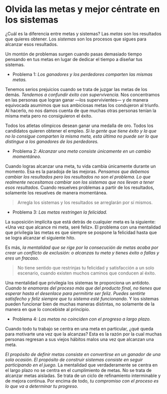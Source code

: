 <!--- ### Page 41 @ 20 March 2023 02:32 PM-->
# Olvida las metas y mejor céntrate en los sistemas

<!--- ### Page 42 @ 27 February 2023 12:45 AM -->
<!--- ### Page 42 @ 27 February 2023 12:44 AM -->
¿Cuál es la diferencia entre metas y sistemas? Las *metas* son los resultados que quieres obtener. Los *sistemas* son los procesos que sigues para alcanzar esos resultados.

<!--- ### Page 43 @ 26 February 2023 03:55 AM -->
Un montón de problemas surgen cuando pasas demasiado tiempo pensando en tus metas en lugar de dedicar el tiempo a diseñar tus sistemas.

<!--- ### Page 44 @ 27 February 2023 12:33 AM -->
* Problema 1: *Los ganadores y los perdedores comparten las mismas metas.*

<!--- ### Page 44 @ 26 March 2023 10:57 AM -->
Tenemos serios prejuicios cuando se trata de juzgar las metas de los demás. *Tendemos a confundir éxito con supervivencia.* Nos concentramos en las personas que logran ganar —los supervivientes— y de manera equivocada asumimos que sus ambiciosas metas los condujeron al triunfo. Al hacerlo, no nos damos cuenta de que muchas otras personas tenían la misma meta pero no consiguieron el éxito.

<!--- ### Page 44 @ 26 February 2023 03:54 AM -->
Todos los atletas olímpicos desean ganar una medalla de oro. Todos los candidatos quieren obtener el empleo. *Si la gente que tiene éxito y la que no lo consigue comparten la misma meta, esta última no puede ser lo que distingue a los ganadores de los perdedores.*

<!--- ### Page 45 @ 27 February 2023 12:34 AM -->
* Problema 2: *Alcanzar una meta consiste únicamente en un cambio momentáneo.*

<!--- ### Page 45 @ 27 February 2023 12:36 AM -->
Cuando logras alcanzar una meta, tu vida cambia únicamente durante un momento. Esa es la paradoja de las mejoras. *Pensamos que debemos cambiar los resultados pero los resultados no son el problema. Lo que realmente necesitamos cambiar son los sistemas que nos llevan a tener esos resultados.* Cuando resuelves problemas a partir de los resultados, solamente los resuelves de manera momentánea.

<!--- ### Page 45 @ 26 February 2023 03:58 AM -->
> Arregla los sistemas y los resultados se arreglarán por sí mismos.

<!--- ### Page 46 @ 27 February 2023 12:24 AM -->
* Problema 3: *Las metas restringen la felicidad.*

<!--- ### Page 46 @ 27 February 2023 12:19 PM -->
La suposición implícita que está detrás de cualquier meta es la siguiente: «Una vez que alcance mi meta, seré feliz». El problema con una mentalidad que privilegia las metas es que siempre se pospone la felicidad hasta que se logra alcanzar el siguiente hito.

<!--- ### Page 46 @ 27 February 2023 12:27 AM -->
Es más, *la mentalidad que se rige por la consecución de metas acaba por crear un conflicto de exclusión: o alcanzas tu meta y tienes éxito o fallas y eres un fracaso.*

<!--- ### Page 46 @ 27 February 2023 12:27 AM -->
> No tiene sentido que restrinjas tu felicidad y satisfacción a un solo escenario, cuando existen muchos caminos que conducen al éxito.

<!--- ### Page 46 @ 27 February 2023 12:28 AM -->
Una mentalidad que privilegia los sistemas te proporciona un antídoto. *Cuando te enamoras del proceso más que del producto final, no tienes que esperar hasta el desenlace para permitirte ser feliz. Puedes sentirte satisfecho y feliz siempre que tu sistema esté funcionando.* Y los sistemas pueden funcionar bien de muchas maneras distintas, no solamente de la manera en que lo concebiste al principio.

<!--- ### Page 47 @ 27 February 2023 12:29 AM -->
* Problema 4: *Las metas no coinciden con el progreso a largo plazo.*

<!--- ### Page 47 @ 27 February 2023 12:30 AM -->
Cuando todo tu trabajo se centra en una meta en particular, ¿qué queda para motivarte una vez que la alcanzas? Esta es la razón por la cual muchas personas regresan a sus viejos hábitos malos una vez que alcanzan una meta.

<!--- ### Page 47 @ 27 February 2023 12:31 AM -->
*El propósito de definir metas consiste en convertirse en un ganador de una sola ocasión. El propósito de construir sistemas consiste en seguir participando en el juego.* La mentalidad que verdaderamente se centra en el largo plazo no se centra en el cumplimiento de metas. No se trata de alcanzar metas aisladas. Se trata de un ciclo de refinamiento interminable y de mejora continua. Por encima de todo, *tu compromiso con el proceso es lo que va a determinar tu progreso.*
